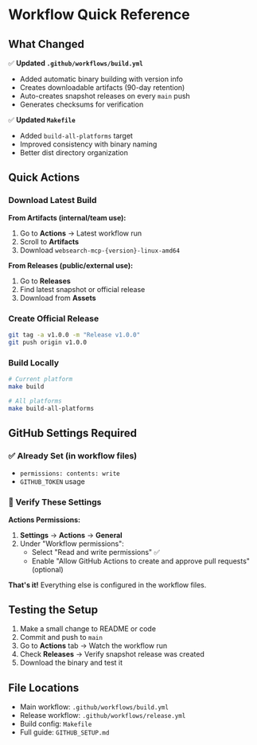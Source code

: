 # Workflow Quick Reference

## What Changed

✅ **Updated `.github/workflows/build.yml`**
- Added automatic binary building with version info
- Creates downloadable artifacts (90-day retention)
- Auto-creates snapshot releases on every `main` push
- Generates checksums for verification

✅ **Updated `Makefile`**
- Added `build-all-platforms` target
- Improved consistency with binary naming
- Better dist directory organization

## Quick Actions

### Download Latest Build

**From Artifacts (internal/team use):**
1. Go to **Actions** → Latest workflow run
2. Scroll to **Artifacts**
3. Download `websearch-mcp-{version}-linux-amd64`

**From Releases (public/external use):**
1. Go to **Releases**
2. Find latest snapshot or official release
3. Download from **Assets**

### Create Official Release

```bash
git tag -a v1.0.0 -m "Release v1.0.0"
git push origin v1.0.0
```

### Build Locally

```bash
# Current platform
make build

# All platforms
make build-all-platforms
```

## GitHub Settings Required

### ✅ Already Set (in workflow files)
- `permissions: contents: write`
- `GITHUB_TOKEN` usage

### 🔧 Verify These Settings

**Actions Permissions:**
1. **Settings** → **Actions** → **General**
2. Under "Workflow permissions":
   - Select "Read and write permissions" ✅
   - Enable "Allow GitHub Actions to create and approve pull requests" (optional)

**That's it!** Everything else is configured in the workflow files.

## Testing the Setup

1. Make a small change to README or code
2. Commit and push to `main`
3. Go to **Actions** tab → Watch the workflow run
4. Check **Releases** → Verify snapshot release was created
5. Download the binary and test it

## File Locations

- Main workflow: `.github/workflows/build.yml`
- Release workflow: `.github/workflows/release.yml`
- Build config: `Makefile`
- Full guide: `GITHUB_SETUP.md`
